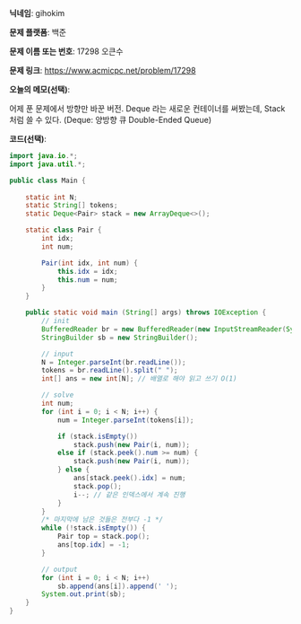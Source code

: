 **닉네임**: gihokim

**문제 플랫폼**: 백준

**문제 이름 또는 번호**: 17298 오큰수

**문제 링크**: https://www.acmicpc.net/problem/17298

**오늘의 메모(선택)**:

어제 푼 문제에서 방향만 바꾼 버전.
Deque 라는 새로운 컨테이너를 써봤는데, Stack 처럼 쓸 수 있다. (Deque: 양방향 큐 Double-Ended Queue)

**코드(선택)**:

```java
import java.io.*;
import java.util.*;

public class Main {
	
	static int N;
	static String[] tokens;
	static Deque<Pair> stack = new ArrayDeque<>();

	static class Pair {
		int idx;
		int num;

		Pair(int idx, int num) {
			this.idx = idx;
			this.num = num;
		}
	}

	public static void main (String[] args) throws IOException {
		// init
		BufferedReader br = new BufferedReader(new InputStreamReader(System.in));
		StringBuilder sb = new StringBuilder();

		// input
		N = Integer.parseInt(br.readLine());
		tokens = br.readLine().split(" ");
		int[] ans = new int[N]; // 배열로 해야 읽고 쓰기 O(1)

		// solve
		int num;
		for (int i = 0; i < N; i++) {
			num = Integer.parseInt(tokens[i]);

			if (stack.isEmpty())
				stack.push(new Pair(i, num));
			else if (stack.peek().num >= num) {
				stack.push(new Pair(i, num));
			} else {
				ans[stack.peek().idx] = num;
				stack.pop();
				i--; // 같은 인덱스에서 계속 진행
			}
		}
		/* 마지막에 남은 것들은 전부다 -1 */
		while (!stack.isEmpty()) {
			Pair top = stack.pop();
			ans[top.idx] = -1;
		}

		// output
		for (int i = 0; i < N; i++)
			sb.append(ans[i]).append(' ');
		System.out.print(sb);
	}
}

```
